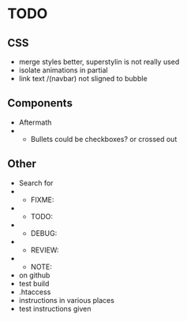 # TODO

## CSS

- merge styles better, superstylin is not really used
- isolate animations in partial
- link text /(navbar) not sligned to bubble

## Components

- Aftermath
- - Bullets could be checkboxes? or crossed out

## Other

- Search for
- - FIXME:
- - TODO:
- - DEBUG:
- - REVIEW:
- - NOTE:
- on github
- test build
- .htaccess
- instructions in various places
- test instructions given
